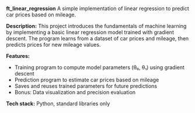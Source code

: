 **ft\_linear\_regression**
A simple implementation of linear regression to predict car prices based on mileage.

**Description:**
This project introduces the fundamentals of machine learning by implementing a basic linear regression model trained with gradient descent. The program learns from a dataset of car prices and mileage, then predicts prices for new mileage values.

**Features:**

* Training program to compute model parameters (θ₀, θ₁) using gradient descent
* Prediction program to estimate car prices based on mileage
* Saves and reuses trained parameters for future predictions
* Bonus: Data visualization and precision evaluation

**Tech stack:** Python, standard libraries only

